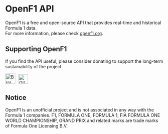 # OpenF1 API
OpenF1 is a free and open-source API that provides real-time and historical Formula 1 data.    
For more information, please check <a href="https://openf1.org" target="_blank">openf1.org</a>.


## Supporting OpenF1
If you find the API useful, please consider donating to support the long-term sustainability of the project.  

<a href="https://www.buymeacoffee.com/openf1" target="_blank"><img src="https://storage.googleapis.com/openf1-public/images/bmec_button.png" alt="Buy Me A Coffee" style="height: 32px;"></a>
&thinsp;
<a href="https://github.com/sponsors/br-g"><img src="https://camo.githubusercontent.com/83d0bc6fee65b88ce9311c6b68844b0bd86453fc599ad3ed0f6a27ee669c50d7/68747470733a2f2f696d672e736869656c64732e696f2f6769746875622f73706f6e736f72732f62722d673f7374796c653d666f722d7468652d6261646765" alt="GitHub Sponsors" data-canonical-src="https://img.shields.io/github/sponsors/br-g?style=for-the-badge" style="max-width: 100%; height: 30px;"></a>


## Notice
OpenF1 is an unofficial project and is not associated in any way with the Formula 1 companies. F1, FORMULA ONE, FORMULA 1, FIA FORMULA ONE WORLD CHAMPIONSHIP, GRAND PRIX and related marks are trade marks of Formula One Licensing B.V.
